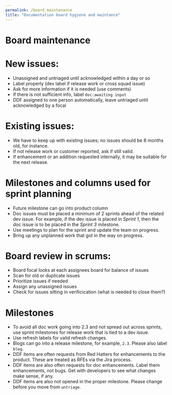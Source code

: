 ```yaml
---
permalink: /board_maintenance
title: "Documentation board hygiene and maintance"
---
```


# Board maintenance

# New issues: 

  - Unassigned and untriaged until acknowledged within a day or so
  - Label properly (dev label if release work or cross squad issue)
  - Ask for more information if it is needed (use comments)
  - If there is not sufficient info, label `doc:awaiting input`
  - DDF assigned to one person automatically, leave untriaged until acknowledged by a focal
  
# Existing issues:

  - We have to keep up with existing issues; no issues should be 8 months old, for instance.
  - If not release work or customer reported, ask if still valid.
  - If enhancement or an addition requested internally, it may be suitable for the next release.
  
# Milestones and columns used for sprint planning

  - Future milestone can go into product column
  - Doc issues must be placed a minimum of 2 sprints ahead of the related dev issue. For example, if the dev issue is placed in _Sprint 1_, then the doc issue is to be placed in the _Sprint 3_ milestone. 
  - Use meetings to plan for the sprint and update the team on progress.
  - Bring up any unplanned work that got in the way on progress.


# Board review in scrums:

  - Board focal looks at each assignees board for balance of issues
  - Scan for old or duplicate issues
  - Prioritize issues if needed
  - Assign any unassigned issues
  - Check for issues sitting in verificication (what is needed to close them?)

# Milestones

  - To avoid all doc work going into 2.3 and not spread out across sprints, use sprint milestones for release work that is tied to a dev issue.
  - Use refresh labels for valid refresh changes.
  - Blogs can go into a release milestone, for example, `2.3`. Please also label `blog`.
  - DDF items are often requests from Red Hatters for enhancements to the product. These are treated as RFEs via the Jira process. 
  - DDF items are also often requests for doc enhancements. Label them enhancements, not bugs. Get with developers to see what changes make sense, if any.
  - DDF items are also not opened in the proper milestone. Please change before you move from `untriage`.
  

  

  
